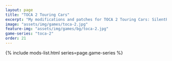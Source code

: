 ```yaml
---
layout: page
title: "TOCA 2 Touring Cars"
excerpt: "My modifications and patches for TOCA 2 Touring Cars: SilentPatch."
image: "assets/img/games/toca-2.jpg"
feature-img: "assets/img/games/bg/toca-2.jpg"
game-series: "toca-2"
order: 21
---
```


{% include mods-list.html series=page.game-series %}